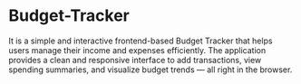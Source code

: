 # Budget-Tracker
 It is a simple and interactive frontend-based Budget Tracker that helps users manage their income and expenses efficiently. The application provides a clean and responsive interface to add transactions, view spending summaries, and visualize budget trends — all right in the browser.
